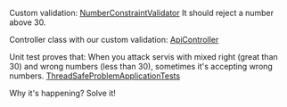 Custom validation:
[NumberConstraintValidator](src/main/java/com/github/elten400/tutorials/threadsafeproblem/validation/NumberConstraintValidator.java)
It should reject a number above 30.

Controller class with our custom validation:
[ApiController](src/main/java/com/github/elten400/tutorials/threadsafeproblem/controller/ApiController.java)

Unit test proves that: When you attack servis with mixed right (great than 30) and wrong numbers (less than 30), sometimes it's accepting wrong numbers.
[ThreadSafeProblemApplicationTests](src/test/java/com/github/elten400/tutorials/threadsafeproblem/ThreadSafeProblemApplicationTests.java)

Why it's happening? Solve it!
